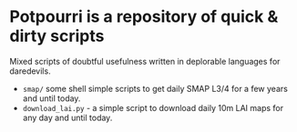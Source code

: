# Potpourri is a repository of quick & dirty scripts

Mixed scripts of doubtful usefulness written in deplorable languages for daredevils.

 - `smap/` some shell simple scripts to get daily SMAP L3/4 for a few years and until today.
 - `download_lai.py` - a simple script to download daily 10m LAI maps for any day and until today.

